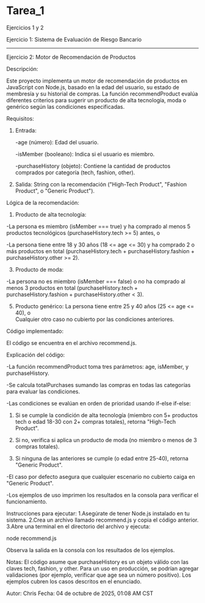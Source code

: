 # Tarea_1
Ejercicios 1 y 2

Ejercicio 1: Sistema de Evaluación de Riesgo Bancario



---

Ejercicio 2: Motor de Recomendación de Productos

Descripción:

Este proyecto implementa un motor de recomendación de productos en JavaScript con Node.js, basado en la edad del usuario, su estado de membresía y su historial de compras. La función recommendProduct evalúa diferentes criterios para sugerir un producto de alta tecnología, moda o genérico según las condiciones especificadas.

Requisitos:
1. Entrada:

   -age (número): Edad del usuario.
   
   -isMember (booleano): Indica si el usuario es miembro.
   
   -purchaseHistory (objeto): Contiene la cantidad de productos comprados por categoría (tech, fashion, other).

3. Salida: String con la recomendación ("High-Tech Product", "Fashion Product", o "Generic Product").


Lógica de la recomendación: 
1. Producto de alta tecnología:
   
-La persona es miembro (isMember === true) y ha comprado al menos 5 productos tecnológicos (purchaseHistory.tech >= 5) antes, o 

-La persona tiene entre 18 y 30 años (18 <= age <= 30) y ha comprado 2 o más productos en total (purchaseHistory.tech + purchaseHistory.fashion + purchaseHistory.other >= 2).

3. Producto de moda:
   
-La persona no es miembro (isMember === false) o no ha comprado al menos 3 productos en total (purchaseHistory.tech + purchaseHistory.fashion + purchaseHistory.other < 3).

5. Producto genérico:  La persona tiene entre 25 y 40 años (25 <= age <= 40), o  
Cualquier otro caso no cubierto por las condiciones anteriores.

Código implementado:

El código se encuentra en el archivo recommend.js. 

Explicación del código: 

-La función recommendProduct toma tres parámetros: age, isMember, y purchaseHistory.

-Se calcula totalPurchases sumando las compras en todas las categorías para evaluar las condiciones.

-Las condiciones se evalúan en orden de prioridad usando if-else if-else:

1. Si se cumple la condición de alta tecnología (miembro con 5+ productos tech o edad 18-30 con 2+ compras totales), retorna "High-Tech Product".
   
2. Si no, verifica si aplica un producto de moda (no miembro o menos de 3 compras totales).
   
3. Si ninguna de las anteriores se cumple (o edad entre 25-40), retorna "Generic Product".

-El caso por defecto asegura que cualquier escenario no cubierto caiga en "Generic Product".

-Los ejemplos de uso imprimen los resultados en la consola para verificar el funcionamiento.

Instrucciones para ejecutar: 
1.Asegúrate de tener Node.js instalado en tu sistema.
2.Crea un archivo llamado recommend.js y copia el código anterior.
3.Abre una terminal en el directorio del archivo y ejecuta:

node recommend.js

Observa la salida en la consola con los resultados de los ejemplos.

Notas:  El código asume que purchaseHistory es un objeto válido con las claves tech, fashion, y other. Para un uso en producción, se podrían agregar validaciones (por ejemplo, verificar que age sea un número positivo).
Los ejemplos cubren los casos descritos en el enunciado.

Autor: Chris
Fecha: 04 de octubre de 2025, 01:08 AM CST  




